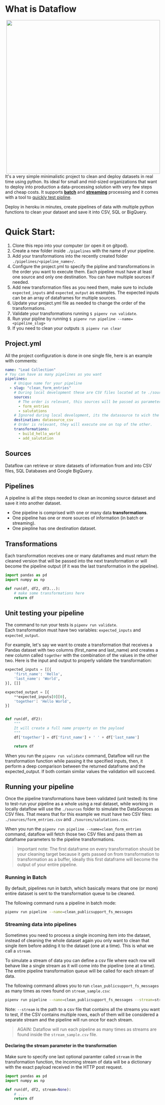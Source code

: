 # What is Dataflow

<img align="right" src="https://user-images.githubusercontent.com/426452/202270773-8569adeb-7909-4498-b9f5-185242e5680c.png" width="500" />

It's a very simple minimalistic project to clean and deploy datasets in real time using python. Its ideal for small and mid-sized organizations that want to deploy into production a data-processing solution with very few steps and cheap costs. It supports **[batch](#running-in-batch)** and **[streaming](#streaming-data-into-pipelines)** processing and it comes with a tool to [quickly test pipline](#unit-testing-your-pipeline).

Deploy in heroku in minutes, create pipelines of data with multiple python functions to clean your dataset and save it into CSV, SQL or BigQuery.

# Quick Start:

1. Clone this repo into your computer (or open it on gitpod).
2. Create a new folder inside `./pipelines` with the name of your pipeline.
3. Add your transformations into the recently created folder `./pipelines/<pipeline_name>/`.
4. Configure the project.yml to specify the pipline and transformations in the order you want to execute them. Each pipeline must have at least one source and only one destination. You can have multiple sources if needed.
5. Add new transformation files as you need them, make sure to include `expected_inputs` and `expected_output` as examples. The expected inputs can be an array of dataframes for multiple sources.
6. Update your project.yml file as needed to change the order of the transformations.
7. Validate your transformations running `$ pipenv run validate`.
8. Run your pipline by running `$ pipenv run pipeline --name=<pipeline_slug>`
9. If you need to clean your outputs :`$ pipenv run clear`

## Project.yml

All the project configuration is done in one single file, here is an example with comments:

```yml
name: "Lead Collection"
# You can have as many pipelines as you want
pipelines:
    # Unique name for your pipeline
  - slug: "clean_form_entries"
    # During local development these are CSV files located at te ./sources folder.
    sources:
      # The order is relevant, this sources will be passed as parameters to the run() function in the same order
      - form_entries
      - salutations
    # Ignored during local development, its the datasource to wich the pipeline data will be saved to
    destination: datasource_csv
    # Order is relevant, they will execute one on top of the other.
    transformations:
      - build_hello_world
      - add_salutation
```

## Sources

Dataflow can retrieve or store datasets of information from and into CSV files, SQL Databases and Google BigQuery.

## Pipelines

A pipeline is all the steps needed to clean an incoming source dataset and save it into another dataset.

- One pipeline is comprised with one or many data **transformations**.
- One pipeline has one or more sources of information (in batch or streaming).
- One piepline has one destination dataset.

## Transformations

Each transformation receives one or many dataframes and must return the cleaned version that will be passed into the next transformation or will become the pipeline output (if it was the last transformation in the pipeline).

```py
import pandas as pd
import numpy as np

def run(df, df2, df3...):
    # make some transformations here
    return df
```

## Unit testing your pipeline

The command to run your tests is `pipenv run validate`.  
Each transformation must have two variables: `expected_inputs` and `expected_output`.  

For example, let's say we want to create a transformation that receives a Pandas dataset with two columns (first_name and last_name) and creates a new column called `together` with the combination of the values in the other two. Here is the input and output to properly validate the transformation:

```py
expected_inputs = [[{
    'first_name': 'Hello',
    'last_name': 'World',
}], []]

expected_output = [{
    **expected_inputs[0][0],
    'together': 'Hello World',
}]


def run(df, df2):
    """
    It will create a full name property on the payload
    """
    df['together'] = df['first_name'] + ' ' + df['last_name']

    return df
```

When you run the `pipenv run validate` command, Dataflow will run the transformation function while passing it the specified inputs, then, it perform a deep comparison between the returned dataframe and the expected_output. If both contain similar values the validation will succeed.

## Running your pipeline

Once the pipeline transformations have been validated (unit tested) its time to test-run your pipeline as a whole using a real dataset, while working in locally dataflow will use the `./sources` folder to simulate the DataSources as CSV files. That means that for this example we must have two CSV files: `./sources/form_entries.csv` and `./sources/salutations.csv`.

When you run the `pipenv run pipeline --name=clean_form_entries` command, dataflow will fetch those two CSV files and pass them as dataframe parameters to the pipeline transformations. 

> Important note: The first dataframe on every transformation should be your cleaning target because it gets passed on from transformation to transformation as a buffer, ideally this first dataframe will become the output of your entire pipeline.

### Running in Batch

By default, pipelines run in batch, which basically means that one (or more) entire dataset is sent to the transformation queue to be cleaned.

The following command runs a pipeline in batch mode:

```bash
pipenv run pipeline --name=clean_publicsupport_fs_messages
```

### Streaming data into pipelines

Sometimes you need to process a single incoming item into the dataset, instead of cleaning the whole dataset again you only want to clean that single item before adding it to the dataset (one at a time). This is what we call a `stream`.

To simulate a stream of data you can define a csv file where each row will behave like a single stream as it will come into the pipeline (one at a time). The entire pipeline transformation queue will be called for each stream of data.

The following command allows you to run `clean_publicsupport_fs_messages` as many times as rows found on `stream_sample.csv`:

```bash
pipenv run pipeline --name=clean_publicsupport_fs_messages --stream=stream_sample.csv
```

Note: `--stream` is the path to a csv file that contains all the streams you want to test, if the CSV contains multiple rows, each of them will be considered a separate stream and the pipeline will run once for each stream.

> AGAIN: Dataflow will run each pipeline as many times as streams are found inside the `stream_sample.csv` file.

#### Declaring the stream parameter in the transformation

Make sure to specify one last optional paramter called `stream` in the transformation function, the incoming stream of data will be a dictionary with the exact payload received in the HTTP post request.

```py
import pandas as pd
import numpy as np

def run(df, df2, stream=None):
    # ...
    return df
```
